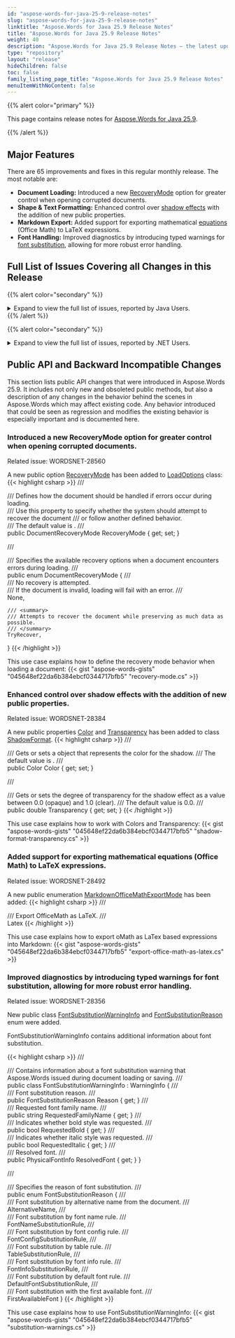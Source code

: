 ```yaml
---
id: "aspose-words-for-java-25-9-release-notes"
slug: "aspose-words-for-java-25-9-release-notes"
linktitle: "Aspose.Words for Java 25.9 Release Notes"
title: "Aspose.Words for Java 25.9 Release Notes"
weight: 40
description: "Aspose.Words for Java 25.9 Release Notes – the latest updates and fixes."
type: "repository"
layout: "release"
hideChildren: false
toc: false
family_listing_page_title: "Aspose.Words for Java 25.9 Release Notes"
menuItemWithNoContent: false
---
```


{{% alert color="primary" %}}

This page contains release notes for [Aspose.Words for Java 25.9](https://releases.aspose.com/words/java/25-9/).

{{% /alert %}}

## Major Features

There are 65 improvements and fixes in this regular monthly release. The most notable are:

- **Document Loading:** Introduced a new [RecoveryMode](https://reference.aspose.com/words/net/aspose.words.loading/loadoptions/recoverymode/) option for greater control when opening corrupted documents.
- **Shape & Text Formatting:** Enhanced control over [shadow effects](https://reference.aspose.com/words/net/aspose.words.drawing/shadowformat/) with the addition of new public properties.
- **Markdown Export:** Added support for exporting mathematical [equations](https://reference.aspose.com/words/net/aspose.words.saving/markdownsaveoptions/officemathexportmode/) (Office Math) to LaTeX expressions.
- **Font Handling:** Improved diagnostics by introducing typed warnings for [font substitution](https://reference.aspose.com/words/net/aspose.words/fontsubstitutionwarninginfo/), allowing for more robust error handling.

## Full List of Issues Covering all Changes in this Release

{{% alert color="secondary" %}}
<details><summary>Expand to view the full list of issues, reported by Java Users.</summary>

|Key|Summary|Category|
| :- | :- | :- |
|WORDSJAVA-3183|Aborting document conversion when an image exception occurs|New Feature
|WORDSJAVA-3100|NullPointerException when using FontSubstitutionSettings in Amazon Linux|Bug
|WORDSJAVA-3184|NPE in FontConfigSubstitutionRule when FontConfig is enabled|Bug
|WORDSJAVA-3143|Images lost on docx to pdf conversion|Bug
|WORDSJAVA-3140|Aspose Words for Java: font substitution doesn't work|Bug

</details>
{{% /alert %}}

{{% alert color="secondary" %}}
<details><summary>Expand to view the full list of issues, reported by .NET Users.</summary>

|Key|Summary|Category|
| :- | :- | :- |
|WORDSNET-28560|Opening of a corrupted document|New Feature
|WORDSNET-28356|Get list of all used and substituted fonts in the document|New Feature
|WORDSNET-28492|Export oMath (OOXML Math) as LaTex based expressions upon converting to MD|New Feature
|WORDSNET-28384|Provide API to set Shadow Color on Shape|New Feature
|WORDSNET-27685|Image resolution different between MS Word and Aspose.Words when converting DOCX to HTML|Bug
|WORDSNET-28528|All move revisions are marked only as MovedTo and no corresponding MovedFrom revisions appear in the resulting document|Bug
|WORDSNET-28587|MAUI release build failed with unexpected trimming error after update to Aspose.Words 25.7 from 25.6|Bug
|WORDSNET-28549|System.ArgumentException : An item with the same key has already been added|Bug
|WORDSNET-28536|Exception is thrown upon rendering document|Bug
|WORDSNET-28515|ArgumentException is thrown upon rendering document|Bug
|WORDSNET-28479|ArgumentException is thrown upon updating fields|Bug
|WORDSNET-28593|Font Ligature feature may not be applied|Bug
|WORDSNET-28396|IllegalArgumentException upon convertion to PDF|Bug
|WORDSNET-27495|Part of repeated text is not recognized as header|Bug
|WORDSNET-28267|Pattern fill from SVG is rendered inaccurately|Bug
|WORDSNET-28458|DivideByZeroException is thrown upon rendering document|Bug
|WORDSNET-28511|Chinese text is invisible after rendering|Bug
|WORDSNET-28443|Track changes are lost in dropdown content controls mapped to Custom XML when saving DOCX|Bug
|WORDSNET-28490|Incorrect scaling of the "Date" axis, if major unit is "Year"|Bug
|WORDSNET-28473|Different spaces between parentheses and colon for chinese symbols|Bug
|WORDSNET-26364|Chart labels and plot area are rendered incorrectly|Bug
|WORDSNET-27887|Execution of the 'PageCount' property getter leads to infinite program lock in 25.2|Bug
|WORDSNET-28472|Table borders are improperly imported from RTF|Bug
|WORDSNET-28445|The footer is moved down using Merger.Merge and KeepSourceLayout|Bug
|WORDSNET-28554|Table cell background is lost after reading RTF|Bug
|WORDSNET-26656|Document comparison does not show the hyperlink object change|Bug
|WORDSNET-28312|Incorrect text position of conversion to pdf|Bug
|WORDSNET-28548|ArithmeticException is thrown upon rendering document.|Bug
|WORDSNET-26580|Table layout is changed after converting PDF to DOCX|Bug
|WORDSNET-27758|Removing FieldListNum is not properly tracked by Aspose.Words|Bug
|WORDSNET-28542|Removing and adding child nodes to Date SDT produced invalid output|Bug
|WORDSNET-28556|DOCX to PDF: Text positioning bug|Bug
|WORDSNET-28416|Shape position changed due to PDF conversion|Bug
|WORDSNET-26363|Incorrect labels on the X axis of a chart|Bug
|WORDSNET-28539|WordOpenXMLMinimal output includes document-level protection in protected DOCX|Bug
|WORDSNET-28533|UpdatePageLayout raises InvalidOperationException |Bug
|WORDSNET-27832|Error in OCR of png file|Bug
|WORDSNET-28333|Consider including .NET version in DLL's file description|Bug
|WORDSNET-28405|Bidi text is imported incorrectly in SVG|Bug
|WORDSNET-27769|Incorrect cross-reference stream processing|Bug
|WORDSNET-28467|Wavy border is rendered incorrectly|Bug
|WORDSNET-28526|The distance to the axis labels changes after converting to PDF|Bug
|WORDSNET-28193|Incorrect position of vertical axis title of "Waterfall" chart|Bug
|WORDSNET-28485|Part of content is missed after importing MHTML|Bug
|WORDSNET-26999|Exception when reflowing footnote separator|Bug
|WORDSNET-28534|Create semiannual forecast|Bug
|WORDSNET-28510|SVG is not imported from HTML|Bug
|WORDSNET-28525|The HarfBuzz add-on component is missing /guard:cf|Bug
|WORDSNET-28527|Emphasis are lost for the Chinese characters|Bug
|WORDSNET-28506|Formula fields are updated improperly|Bug
|WORDSNET-28509|REF field is not showing error for missed bookmark after updating fields|Bug
|WORDSNET-28375|Table formatting is broken after comparing document|Bug
|WORDSNET-27962|UpdateFields() removes form field content in PDF output|Bug
|WORDSNET-28083|Mail Merge behavior changed|Bug
|WORDSNET-28543|ArgumentException is thrown upon executing mail merge|Bug
|WORDSNET-28170|Setting FieldHyperlink.SubAddress to empty string creates a redundant `\l` flag with empty value|Bug
|WORDSNET-28469|Text formatting in SVG is not preserved after importing|Bug
|WORDSNET-28530|DOCX to HTML: Title missing from header in output|Bug
|WORDSNET-26809|Parentheses are exported improperly from MathML|Bug
|WORDSNET-28589|Part of content is moved to next page|Bug
</details>

## Public API and Backward Incompatible Changes

This section lists public API changes that were introduced in Aspose.Words 25.9. It includes not only new and obsoleted public methods, but also a description of any changes in the behavior behind the scenes in Aspose.Words which may affect existing code. Any behavior introduced that could be seen as regression and modifies the existing behavior is especially important and is documented here.

### Introduced a new RecoveryMode option for greater control when opening corrupted documents.

Related issue: WORDSNET-28560

A new public option [RecoveryMode](https://reference.aspose.com/words/net/aspose.words.loading/loadoptions/recoverymode/) has been added to [LoadOptions](https://reference.aspose.com/words/net/aspose.words.loading/loadoptions/) class:
{{< highlight csharp >}}
/// <summary>
/// Defines how the document should be handled if errors occur during loading.  
/// Use this property to specify whether the system should attempt to recover the document 
/// or follow another defined behavior.  
/// The default value is <see cref="DocumentRecoveryMode.TryRecover"/>. 
/// </summary>
public DocumentRecoveryMode RecoveryMode { get; set; }

/// <summary>
/// Specifies the available recovery options when a document encounters errors during loading.
/// </summary>
public enum DocumentRecoveryMode
{
    /// <summary>
    /// No recovery is attempted.  
    /// If the document is invalid, loading will fail with an error.
    /// </summary>
    None,

    /// <summary>
    /// Attempts to recover the document while preserving as much data as possible.
    /// </summary>
    TryRecover,
}
{{< /highlight >}}

This use case explains how to define the recovery mode behavior when loading a document:
{{< gist "aspose-words-gists" "045648ef22da6b384ebcf0344717bfb5" "recovery-mode.cs" >}}

### Enhanced control over shadow effects with the addition of new public properties.

Related issue: WORDSNET-28384

A new public properties [Color](https://reference.aspose.com/words/net/aspose.words.drawing/shadowformat/color/) and [Transparency](https://reference.aspose.com/words/net/aspose.words.drawing/shadowformat/transparency/) has been added to class [ShadowFormat](https://reference.aspose.com/words/net/aspose.words.drawing/shadowformat/).
{{< highlight csharp >}}
/// <summary>
/// Gets or sets a <see cref="System.Drawing.Color"/> object that represents the color for the shadow.
/// The default value is <see cref="System.Drawing.Color.Black"/>.
/// </summary>
public Color Color { get; set; }

/// <summary>
/// Gets or sets the degree of transparency for the shadow effect as a value between 0.0 (opaque) and 1.0 (clear).
/// The default value is 0.0.
/// </summary>
public double Transparency { get; set; }
{{< /highlight >}}

This use case explains how to work with Colors and Transparency:
{{< gist "aspose-words-gists" "045648ef22da6b384ebcf0344717bfb5" "shadow-format-transparency.cs" >}}

### Added support for exporting mathematical equations (Office Math) to LaTeX expressions.

Related issue: WORDSNET-28492

A new public enumeration [MarkdownOfficeMathExportMode](https://reference.aspose.com/words/net/aspose.words.saving/markdownsaveoptions/officemathexportmode/) has been added:
{{< highlight csharp >}}
/// <summary>
/// Export OfficeMath as LaTeX.
/// </summary>
Latex
{{< /highlight >}}

This use case explains how to export oMath as LaTex based expressions into Markdown:
{{< gist "aspose-words-gists" "045648ef22da6b384ebcf0344717bfb5" "export-office-math-as-latex.cs" >}}

### Improved diagnostics by introducing typed warnings for font substitution, allowing for more robust error handling.

Related issue: WORDSNET-28356

New public class [FontSubstitutionWarningInfo](https://reference.aspose.com/words/net/aspose.words/fontsubstitutionwarninginfo/) and [FontSubstitutionReason](https://reference.aspose.com/words/net/aspose.words/fontsubstitutionwarninginfo/reason/) enum were added.

FontSubstitutionWarningInfo contains additional information about font substitution.

{{< highlight csharp >}}
/// <summary>
/// Contains information about a font substitution warning that Aspose.Words issued during document loading or saving.
/// </summary>
public class FontSubstitutionWarningInfo : WarningInfo
{
    /// <summary>
    /// Font substitution reason.
    /// </summary>
    public FontSubstitutionReason Reason { get; }
    /// <summary>
    /// Requested font family name.
    /// </summary>
    public string RequestedFamilyName { get; }
    /// <summary>
    /// Indicates whether bold style was requested.
    /// </summary>
    public bool RequestedBold { get; }
    /// <summary>
    /// Indicates whether italic style was requested.
    /// </summary>
    public bool RequestedItalic { get; }
    /// <summary>
    /// Resolved font.
    /// </summary>
    public PhysicalFontInfo ResolvedFont { get; }
}

/// <summary>
/// Specifies the reason of font substitution.
/// </summary>
public enum FontSubstitutionReason
{
    /// <summary>
    /// Font substitution by alternative name from the document.
    /// </summary>
    AlternativeName,
    /// <summary>
    /// Font substitution by font name rule.
    /// </summary>
    FontNameSubstitutionRule,
    /// <summary>
    /// Font substitution by font config rule.
    /// </summary>
    FontConfigSubstitutionRule,
    /// <summary>
    /// Font substitution by table rule.
    /// </summary>
    TableSubstitutionRule,
    /// <summary>
    /// Font substitution by font info rule.
    /// </summary>
    FontInfoSubstitutionRule,
    /// <summary>
    /// Font substitution by default font rule.
    /// </summary>
    DefaultFontSubstitutionRule,
    /// <summary>
    /// Font substitution with the first available font.
    /// </summary>
    FirstAvailableFont
}
{{< /highlight >}}

This use case explains how to use FontSubstitutionWarningInfo:
{{< gist "aspose-words-gists" "045648ef22da6b384ebcf0344717bfb5" "substitution-warnings.cs" >}}